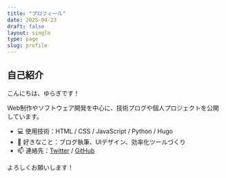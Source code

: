 ```yaml
---
title: "プロフィール"
date: 2025-04-23
draft: false
layout: single
type: page
slug: profile
---
```



## 自己紹介

こんにちは、ゆらぎです！

Web制作やソフトウェア開発を中心に、技術ブログや個人プロジェクトを公開しています。

- 💻 使用技術：HTML / CSS / JavaScript / Python / Hugo
- 📘 好きなこと：ブログ執筆、UIデザイン、効率化ツールづくり
- 📫 連絡先：[Twitter](https://twitter.com/yourhandle) / [GitHub](https://github.com/yura7gi14)

よろしくお願いします！
